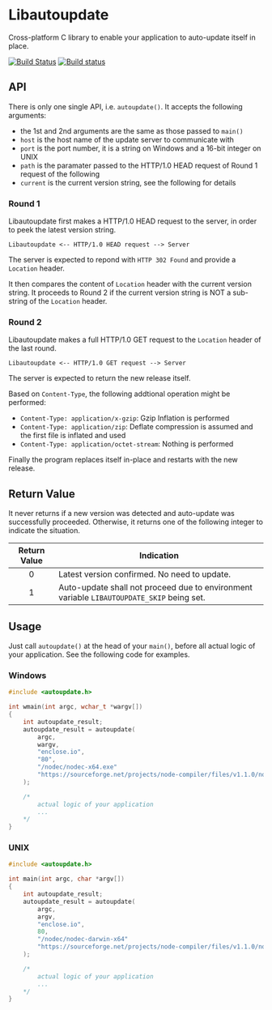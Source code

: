 # Libautoupdate

Cross-platform C library to enable your application to auto-update itself in place.

[![Build Status](https://travis-ci.org/pmq20/libautoupdate.svg?branch=master)](https://travis-ci.org/pmq20/libautoupdate)
[![Build status](https://ci.appveyor.com/api/projects/status/sjdyfwd768lh187f/branch/master?svg=true)](https://ci.appveyor.com/project/pmq20/libautoupdate/branch/master)

## API

There is only one single API, i.e. `autoupdate()`. It accepts the following arguments:

- the 1st and 2nd arguments are the same as those passed to `main()`
- `host` is the host name of the update server to communicate with
- `port` is the port number, it is a string on Windows and a 16-bit integer on UNIX
- `path` is the paramater passed to the HTTP/1.0 HEAD request of Round 1 request of the following
- `current` is the current version string, see the following for details

### Round 1

Libautoupdate first makes a HTTP/1.0 HEAD request to the server, in order to peek the latest version string.

    Libautoupdate <-- HTTP/1.0 HEAD request --> Server

The server is expected to repond with `HTTP 302 Found` and provide a `Location` header.

It then compares the content of `Location` header with the current version string.
It proceeds to Round 2 if the current version string is NOT a sub-string of the `Location` header.

### Round 2

Libautoupdate makes a full HTTP/1.0 GET request to the `Location` header of the last round.

    Libautoupdate <-- HTTP/1.0 GET request --> Server

The server is expected to return the new release itself.

Based on `Content-Type`, the following addtional operation might be performed:
- `Content-Type: application/x-gzip`: Gzip Inflation is performed
- `Content-Type: application/zip`: Deflate compression is assumed and the first file is inflated and used
- `Content-Type: application/octet-stream`: Nothing is performed

Finally the program replaces itself in-place and restarts with the new release.

## Return Value

It never returns if a new version was detected and auto-update was successfully proceeded.
Otherwise, it returns one of the following integer to indicate the situation.

|  Return Value  | Indication   |
|:--------------:|--------------|
|        0       | Latest version confirmed. No need to update.
|        1       | Auto-update shall not proceed due to environment variable `LIBAUTOUPDATE_SKIP` being set. |

## Usage

Just call `autoupdate()` at the head of your `main()`,
before all actual logic of your application.
See the following code for examples.

### Windows

```C
#include <autoupdate.h>

int wmain(int argc, wchar_t *wargv[])
{
	int autoupdate_result;
	autoupdate_result = autoupdate(
		argc,
		wargv,
		"enclose.io",
		"80",
		"/nodec/nodec-x64.exe"
		"https://sourceforge.net/projects/node-compiler/files/v1.1.0/nodec-x64.exe/download"
	);

	/* 
		actual logic of your application
		...
	*/
}
```

### UNIX

```C
#include <autoupdate.h>

int main(int argc, char *argv[])
{
	int autoupdate_result;
	autoupdate_result = autoupdate(
		argc,
		argv,
		"enclose.io",
		80,
		"/nodec/nodec-darwin-x64"
		"https://sourceforge.net/projects/node-compiler/files/v1.1.0/nodec-darwin-x64/download"
	);

	/* 
		actual logic of your application
		...
	*/
}
```
